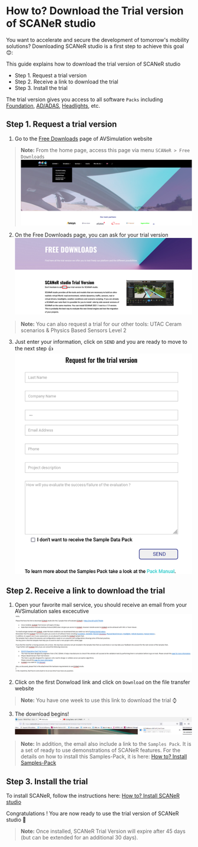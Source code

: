 # How to? Download the Trial version of SCANeR studio

You want to accelerate and secure the development of tomorrow's mobility solutions? Downloading SCANeR studio is a first step to achieve this goal 😊:

This guide explains how to download the trial version of SCANeR studio
- Step 1. Request a trial version
- Step 2. Receive a link to download the trial
- Step 3. Install the trial

The trial version gives you access to all software `Packs` including [Foundation](https://www.avsimulation.com/pack-foundation/), [AD/ADAS](https://www.avsimulation.com/pack-ad-adas/), [Headlights](https://www.avsimulation.com/pack-headlights/), etc.

## Step 1. Request a trial version

1. Go to the [Free Downloads](https://www.avsimulation.com/free-download/) page of AVSimulation website  
> **Note:** From the home page, access this page via menu `SCANeR > Free Downloads`  
![](./assets/FreeDownload_SCANeR.png)

2. On the Free Downloads page, you can ask for your trial version
![](./assets/Ask_Trial_Version.png)
> **Note:** You can also request a trial for our other tools: UTAC Ceram scenarios & Physics Based Sensors Level 2 

3. Just enter your information, click on `SEND` and you are ready to move to the next step 👍
![](./assets/Request_for_the_trial.png)

## Step 2. Receive a link to download the trial

1. Open your favorite mail service, you should receive an email from your AVSimulation sales excecutive
![](./assets/mail_download_SCANeR.png)

2. Click on the first Donwload link and click on `Download` on the file transfer website
> **Note:** You have one week to use this link to download the trial ⌚

3. The download begins!  
![](./assets/Download_Begins.png)

> **Note:** In addition, the email also include a link to the `Samples Pack`. It is a set of ready to use demonstrations of SCANeR features. For the details on how to install this Samples-Pack, it is here: [How to? Install Samples-Pack]()

## Step 3. Install the trial

To install SCANeR, follow the instructions here: [How to? Install SCANeR studio](../HT_Install_SCANeR_studio/HT_Install_SCANeR_studio.md)

Congratulations ! You are now ready to use the trial version of SCANeR studio 🙌

> **Note:** Once installed, SCANeR Trial Version will expire after 45 days (but can be extended for an additional 30 days).

